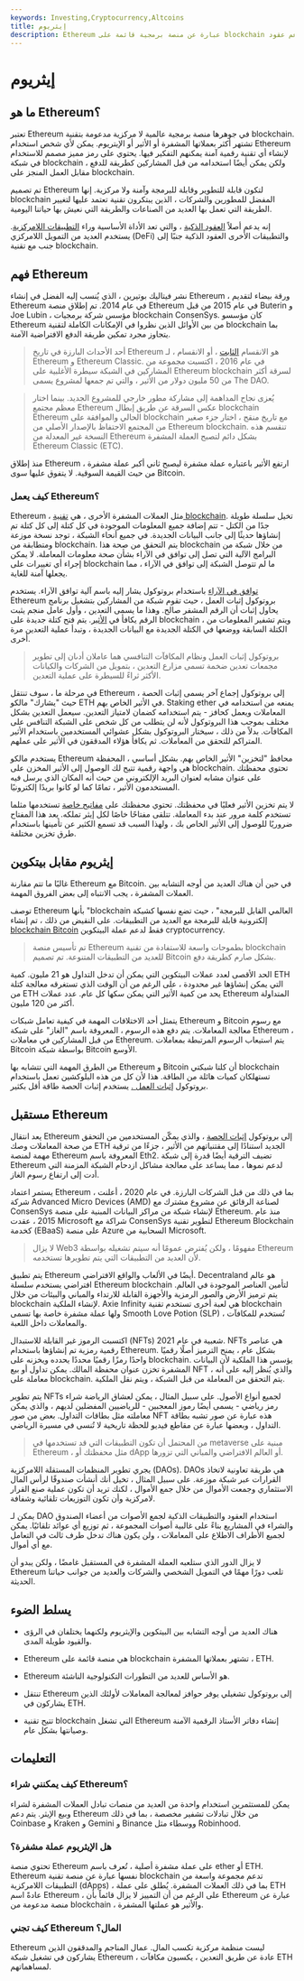 ```yaml
---
keywords: Investing,Cryptocurrency,Altcoins
title: إيثريوم
description: Ethereum عبارة عن منصة برمجية قائمة على blockchain مع عملة الأثير الأصلية. تدعم عقود Ethereum الذكية مجموعة متنوعة من التطبيقات الموزعة عبر نظام التشفير البيئي.
---
```


# إيثريوم
## ما هو Ethereum؟

تعتبر Ethereum في جوهرها منصة برمجية عالمية لا مركزية مدعومة بتقنية blockchain. تشتهر أكثر بعملاتها المشفرة أو الأثير أو الإيتريوم. يمكن لأي شخص استخدام Ethereum لإنشاء أي تقنية رقمية آمنة يمكنهم التفكير فيها. يحتوي على رمز مميز مصمم للاستخدام في شبكة blockchain ، ولكن يمكن أيضًا استخدامه من قبل المشاركين كطريقة للدفع مقابل العمل المنجز على blockchain.

تم تصميم Ethereum لتكون قابلة للتطوير وقابلة للبرمجة وآمنة ولا مركزية. إنها blockchain المفضل للمطورين والشركات ، الذين يبتكرون تقنية تعتمد عليها لتغيير الطريقة التي تعمل بها العديد من الصناعات والطريقة التي نعيش بها حياتنا اليومية.

إنه يدعم أصلاً [العقود الذكية](/smart-contracts) ، والتي تعد الأداة الأساسية وراء [التطبيقات اللامركزية](/decentralized-applications-dapps). يستخدم العديد من التمويل اللامركزي (DeFi) والتطبيقات الأخرى العقود الذكية جنبًا إلى جنب مع تقنية blockchain.

## فهم Ethereum

نشر فيتاليك بوتيرين ، الذي يُنسب إليه الفضل في إنشاء Ethereum ، ورقة بيضاء لتقديم Ethereum في عام 2014. تم إطلاق منصة Ethereum في عام 2015 من قبل Buterin و Joe Lubin ، مؤسس شركة برمجيات blockchain ConsenSys. كان مؤسسو Ethereum من بين الأوائل الذين نظروا في الإمكانات الكاملة لتقنية blockchain بما يتجاوز مجرد تمكين طريقة الدفع الافتراضية الآمنة.

> أحد الأحداث البارزة في تاريخ Ethereum هو الانقسام [الثابت](/hard-fork) ، أو الانقسام ، لـ Ethereum و Ethereum Classic. في عام 2016 ، اكتسبت مجموعة من المشاركين في الشبكة سيطرة الأغلبية على Ethereum blockchain لسرقة أكثر من 50 مليون دولار من الأثير ، والتي تم جمعها لمشروع يسمى The DAO.

> يُعزى نجاح المداهمة إلى مشاركة مطور خارجي للمشروع الجديد. بينما اختار معظم مجتمع Ethereum عكس السرقة عن طريق إبطال blockchain Ethereum الحالي والموافقة على blockchain مع تاريخ منقح ، اختار جزء صغير من المجتمع الاحتفاظ بالإصدار الأصلي من Ethereum blockchain. تنقسم هذه النسخة غير المعدلة من Ethereum بشكل دائم لتصبح العملة المشفرة Ethereum Classic (ETC).

>

منذ إطلاق Ethereum ، ارتفع الأثير باعتباره عملة مشفرة ليصبح ثاني أكبر عملة مشفرة من حيث القيمة السوقية. لا يتفوق عليها سوى Bitcoin.

### كيف يعمل Ethereum؟

Ethereum ، مثل العملات المشفرة الأخرى ، هي [تقنية blockchain](/blockchain). تخيل سلسلة طويلة جدًا من الكتل - تتم إضافة جميع المعلومات الموجودة في كل كتلة إلى كل كتلة تم إنشاؤها حديثًا إلى جانب البيانات الجديدة. في جميع أنحاء الشبكة ، توجد نسخة موزعة ومتطابقة من blockchain. يتم التحقق من صحة هذا blockchain من خلال شبكة من البرامج الآلية التي تصل إلى توافق في الآراء بشأن صحة معلومات المعاملة. لا يمكن إجراء أي تغييرات على blockchain ما لم تتوصل الشبكة إلى توافق في الآراء ، مما يجعلها آمنة للغاية.

[توافق في الآراء](/consensus-mechanism-cryptocurrency) باستخدام بروتوكول يشار إليه باسم آلية توافق الآراء. يستخدم Ethereum بروتوكول إثبات العمل ، حيث تقوم شبكة من المشاركين بتشغيل برنامج يحاول إثبات أن الرقم المشفر صالح. وهذا ما يسمى التعدين ، وأول عامل منجم يثبت الرقم يكافأ في [الأثير](/ether-cryptocurrency). يتم فتح كتلة جديدة على blockchain ، ويتم تشفير المعلومات من الكتلة السابقة ووضعها في الكتلة الجديدة مع البيانات الجديدة ، وتبدأ عملية التعدين مرة أخرى.

> بروتوكول إثبات العمل ونظام المكافآت التنافسي هما عاملان أدىان إلى تطوير مجمعات تعدين ضخمة تسمى مزارع التعدين ، بتمويل من الشركات والكيانات الأكثر ثراءً للسيطرة على عملية التعدين.

>

في مرحلة ما ، سوف تنتقل Ethereum إلى بروتوكول إجماع آخر يسمى إثبات الحصة ، حيث "يشارك" مالكو ETH في الأثير الخاص بهم. Staking ether يمنعه من استخدامه في المعاملات ويعمل كحافز - يتم استخدامه كضمان لامتياز التعدين. سيعمل التعدين بشكل مختلف بموجب هذا البروتوكول لأنه لن يتطلب من كل شخص على الشبكة التنافس على المكافآت. بدلاً من ذلك ، سيختار البروتوكول بشكل عشوائي المستخدمين باستخدام الأثير المتراكم للتحقق من المعاملات. ثم يكافأ هؤلاء المدققون في الأثير على عملهم.

يستخدم مالكو Ethereum محافظ "لتخزين" الأثير الخاص بهم. بشكل أساسي ، المحفظة هي واجهة رقمية تتيح لك الوصول إلى الأثير المخزن على blockchain. تحتوي محفظتك على عنوان مشابه لعنوان البريد الإلكتروني من حيث أنه المكان الذي يرسل فيه المستخدمون الأثير ، تمامًا كما لو كانوا بريدًا إلكترونيًا.

لا يتم تخزين الأثير فعليًا في محفظتك. تحتوي محفظتك على [مفاتيح خاصة](/private-key) تستخدمها مثلما تستخدم كلمة مرور عند بدء المعاملة. تتلقى مفتاحًا خاصًا لكل إيثر تملكه. يعد هذا المفتاح ضروريًا للوصول إلى الأثير الخاص بك ، ولهذا السبب قد تسمع الكثير عن تأمينها باستخدام طرق تخزين مختلفة.

## إيثريوم مقابل بيتكوين

غالبًا ما تتم مقارنة Ethereum مع Bitcoin. في حين أن هناك العديد من أوجه التشابه بين العملات المشفرة ، يجب الانتباه إلى بعض الفروق المهمة.

توصف Ethereum بأنها "blockchain العالمي القابل للبرمجة" ، حيث تضع نفسها كشبكة إلكترونية قابلة للبرمجة مع العديد من التطبيقات. على النقيض من ذلك ، تم إنشاء [blockchain Bitcoin](/bitcoin) فقط لدعم عملة البيتكوين cryptocurrency.

> تم تأسيس منصة Ethereum بطموحات واسعة للاستفادة من تقنية blockchain للعديد من التطبيقات المتنوعة. تم تصميم Bitcoin بشكل صارم كطريقة دفع.

>

الحد الأقصى لعدد عملات البيتكوين التي يمكن أن تدخل التداول هو 21 مليون. كمية ETH التي يمكن إنشاؤها غير محدودة ، على الرغم من أن الوقت الذي تستغرقه معالجة كتلة من ETH يحد من كمية الأثير التي يمكن سكها كل عام. عدد عملات Ethereum المتداولة أكثر من 120 مليون.

يتمثل أحد الاختلافات المهمة في كيفية تعامل شبكات Ethereum و Bitcoin مع رسوم معالجة المعاملات. يتم دفع هذه الرسوم ، المعروفة باسم "الغاز" على شبكة Ethereum ، من قبل المشاركين في معاملات Ethereum. يتم استيعاب الرسوم المرتبطة بمعاملات Bitcoin بواسطة شبكة Bitcoin الأوسع.

من الطرق المهمة التي تتشابه بها Ethereum و Bitcoin أن كلتا شبكتي blockchain تستهلكان كميات هائلة من الطاقة. هذا لأن كل من هذه البلوكشين تعمل باستخدام بروتوكول [إثبات العمل .](/proof-work) يستخدم إثبات الحصة طاقة أقل بكثير.

## مستقبل Ethereum

يعد انتقال Ethereum إلى بروتوكول [إثبات الحصة](/proof-stake-pos) ، والذي يمكّن المستخدمين من التحقق من صحة المعاملات وصك ETH الجديد استنادًا إلى مقتنياتهم من الأثير ، جزءًا من ترقية مهمة لمنصة Ethereum المعروفة باسم Eth2. تضيف الترقية أيضًا قدرة إلى شبكة Ethereum لدعم نموها ، مما يساعد على معالجة مشاكل ازدحام الشبكة المزمنة التي أدت إلى ارتفاع رسوم الغاز.

يستمر اعتماد Ethereum ، بما في ذلك من قبل الشركات البارزة. في عام 2020 ، أعلنت شركة Advanced Micro Devices (AMD) لصناعة الرقائق عن مشروع مشترك مع ConsenSys لإنشاء شبكة من مراكز البيانات المبنية على منصة Ethereum. منذ عام 2015 ، عقدت Microsoft شراكة مع ConsenSys لتطوير تقنية Ethereum Blockchain كخدمة (EBaaS) على منصة Azure السحابية من Microsoft.

> لا يزال Web3 مفهومًا ، ولكن يُفترض عمومًا أنه سيتم تشغيله بواسطة Ethereum لأن العديد من التطبيقات التي يتم تطويرها تستخدمه.

>

يتم تطبيق Ethereum أيضًا في الألعاب والواقع الافتراضي. Decentraland هو عالم افتراضي يستخدم سلسلة Ethereum blockchain لتأمين العناصر الموجودة في العالم. يتم ترميز الأرض والصور الرمزية والأجهزة القابلة للارتداء والمباني والبيئات من خلال blockchain لإنشاء الملكية. Axie Infinity هي لعبة أخرى تستخدم تقنية blockchain ولها عملة مشفرة خاصة بها تسمى Smooth Love Potion (SLP) ، تُستخدم للمكافآت والمعاملات داخل اللعبة.

اكتسبت الرموز غير القابلة للاستبدال (NFTs) شعبية في عام 2021. NFTs هي عناصر رقمية رمزية تم إنشاؤها باستخدام Ethereum. بشكل عام ، يمنح الترميز أصلًا رقميًا واحدًا رمزًا رقميًا محددًا يحدده ويخزنه على blockchain. يؤسس هذا الملكية لأن البيانات المشفرة تخزن عنوان محفظة المالك. يمكن تداول أو بيع NFT ، والذي يُنظر إليه على أنه معاملة على blockchain. يتم التحقق من المعاملة من قبل الشبكة ، ويتم نقل الملكية.

يتم تطوير NFTs لجميع أنواع الأصول. على سبيل المثال ، يمكن لعشاق الرياضة شراء رمز رياضي - يسمى أيضًا رموز المعجبين - للرياضيين المفضلين لديهم ، والذي يمكن معاملته مثل بطاقات التداول. بعض من صور NFT هذه عبارة عن صور تشبه بطاقة التداول ، وبعضها عبارة عن مقاطع فيديو للحظة تاريخية لا تُنسى في مسيرة الرياضي.

> من المحتمل أن تكون التطبيقات التي قد تستخدمها في metaverse مبنية على Ethereum ، مثل محفظتك أو dApp أو العالم الافتراضي والمباني التي تزورها.

>

يجري تطوير المنظمات المستقلة اللامركزية (DAOs). DAOs هي طريقة تعاونية لاتخاذ القرارات عبر شبكة موزعة. على سبيل المثال ، تخيل أنك أنشأت صندوقًا لرأس المال الاستثماري وجمعت الأموال من خلال جمع الأموال ، لكنك تريد أن تكون عملية صنع القرار لامركزية وأن تكون التوزيعات تلقائية وشفافة.

يمكن لـ DAO استخدام العقود والتطبيقات الذكية لجمع الأصوات من أعضاء الصندوق والشراء في المشاريع بناءً على غالبية أصوات المجموعة ، ثم توزيع أي عوائد تلقائيًا. يمكن لجميع الأطراف الاطلاع على المعاملات ، ولن يكون هناك تدخل طرف ثالث في التعامل مع أي أموال.

لا يزال الدور الذي ستلعبه العملة المشفرة في المستقبل غامضًا ، ولكن يبدو أن Ethereum تلعب دورًا مهمًا في التمويل الشخصي والشركات والعديد من جوانب حياتنا الحديثة.

## يسلط الضوء

- هناك العديد من أوجه التشابه بين البيتكوين والإيثريوم ولكنهما يختلفان في الرؤى والقيود طويلة المدى.

- Ethereum هي منصة قائمة على blockchain تشتهر بعملاتها المشفرة ، ETH.

- Ethereum هو الأساس للعديد من التطورات التكنولوجية الناشئة.

- تنتقل Ethereum إلى بروتوكول تشغيلي يوفر حوافز لمعالجة المعاملات لأولئك الذين يشاركون في ETH.

- تتيح تقنية blockchain التي تشغل Ethereum إنشاء دفاتر الأستاذ الرقمية الآمنة وصيانتها بشكل عام.

## التعليمات

### كيف يمكنني شراء Ethereum؟

يمكن للمستثمرين استخدام واحدة من العديد من منصات تبادل العملات المشفرة لشراء وبيع الإيثر. يتم دعم Ethereum من خلال تبادلات تشفير مخصصة ، بما في ذلك Coinbase و Kraken و Gemini و Binance ووسطاء مثل Robinhood.

### هل الإيثريوم عملة مشفرة؟

تحتوي منصة Ethereum على عملة مشفرة أصلية ، تُعرف باسم ether أو ETH. Ethereum نفسها عبارة عن منصة تقنية blockchain تدعم مجموعة واسعة من التطبيقات اللامركزية (dApps) ، بما في ذلك العملات المشفرة. يُطلق على عملة ETH عادةً اسم Ethereum ، على الرغم من أن التمييز لا يزال قائماً بأن Ethereum عبارة عن منصة مدعومة من blockchain ، والأثير هو عملتها المشفرة.

### كيف تجني Ethereum المال؟

Ethereum ليست منظمة مركزية تكسب المال. عمال المناجم والمدققون الذين يشاركون في تشغيل شبكة Ethereum ، عادة عن طريق التعدين ، يكسبون مكافآت ETH لمساهماتهم.

